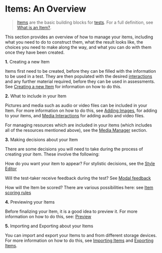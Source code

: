 <!--
created_at: 2016-12-15
authors:         
    - "Catherine Pease"
--> 

# Items: An Overview

>[Items](../appendix/glossary.md#item) are the basic building blocks for [tests](../appendix/glossary.md#test). For a full definition, see [What is an Item?](../items/what-is-an-item.md).


This section provides an overview of how to manage your items, including what you need to do to construct them, what the result looks like, the choices you need to make along the way, and what you can do with them once they have been created.

**1.** Creating a new Item 

Items first need to be created, before they can be filled with the information to be used in a test. They are then  populated with the desired [interactions](../appendix/glossary.md#interaction) and any further material required, before they can be used in assessments. See [Creating a new Item](../items/creating-a-new-item.md) for information on how to do this.

**2.** What to include in your Item

Pictures and media such as audio or video files can be included in your Item. For more information on how to do this, see [Adding Images](../items/adding-media.md), for adding to your items, and [Media Interactions](../interactions/media-interaction.md) for adding audio and video files.

For managing resources which are included in your items (which includes all of the resources mentioned above), see the [Media Manager](../items/media-manager.md) section.


**3.** Making decisions about your Item

There are some decisions you will need to take during the process of creating your item. These involve the following:

How do you want your item to appear? For stylistic decisions, see the [Style Editor](../items/style-editor.md)

Will the test-taker receive feedback during the test? See [Modal feedback](../items/modal-feedback.md)

How will the Item be scored? There are various possibilities here: see [Item scoring rules](../items/item-scoring-rules.md)
 
**4.** Previewing your Items

Before finalizing your Item, it is a good idea to preview it. For more information on how to do this, see:
[Preview](../items/preview.md)

**5.** Importing and Exporting about your Items

You can import and export your Items to and from different storage devices. For more information on how to do this, see [Importing Items](../items/importing-items.md) and [Exporting Items](../items/exporting-items.md).